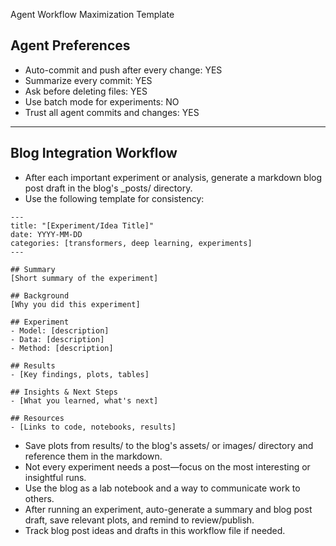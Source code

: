  Agent Workflow Maximization Template

## Agent Preferences
- Auto-commit and push after every change: YES
- Summarize every commit: YES
- Ask before deleting files: YES
- Use batch mode for experiments: NO
- Trust all agent commits and changes: YES 

---

## Blog Integration Workflow
- After each important experiment or analysis, generate a markdown blog post draft in the blog's _posts/ directory.
- Use the following template for consistency:

```
---
title: "[Experiment/Idea Title]"
date: YYYY-MM-DD
categories: [transformers, deep learning, experiments]
---

## Summary
[Short summary of the experiment]

## Background
[Why you did this experiment]

## Experiment
- Model: [description]
- Data: [description]
- Method: [description]

## Results
- [Key findings, plots, tables]

## Insights & Next Steps
- [What you learned, what's next]

## Resources
- [Links to code, notebooks, results]
```

- Save plots from results/ to the blog's assets/ or images/ directory and reference them in the markdown.
- Not every experiment needs a post—focus on the most interesting or insightful runs.
- Use the blog as a lab notebook and a way to communicate work to others.
- After running an experiment, auto-generate a summary and blog post draft, save relevant plots, and remind to review/publish.
- Track blog post ideas and drafts in this workflow file if needed. 